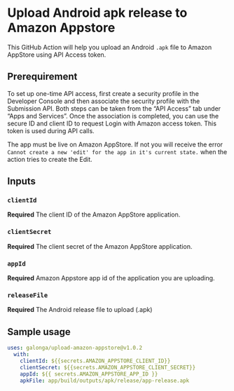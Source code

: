 # Upload Android apk release to Amazon Appstore

This GitHub Action will help you upload an Android `.apk` file to Amazon AppStore using API Access token.

## Prerequirement

To set up one-time API access, first create a security profile in the Developer Console and then associate the security profile with the Submission API. Both steps can be taken from the “API Access” tab under “Apps and Services”. Once the association is completed, you can use the secure ID and client ID to request Login with Amazon access token. This token is used during API calls.

The app must be live on Amazon AppStore. If not you will receive the error `Cannot create a new 'edit' for the app in it's current state.` when the action tries to create the Edit.

## Inputs

### `clientId`

**Required** The client ID of the Amazon AppStore application.

### `clientSecret`

**Required** The client secret of the Amazon AppStore application.

### `appId`

**Required** Amazon Appstore app id of the application you are uploading.

### `releaseFile`

**Required** The Android release file to upload (.apk)

## Sample usage

```yaml
uses: galonga/upload-amazon-appstore@v1.0.2
  with:
    clientId: ${{secrets.AMAZON_APPSTORE_CLIENT_ID}}
    clientSecret: ${{secrets.AMAZON_APPSTORE_CLIENT_SECRET}}
    appId: ${{ secrets.AMAZON_APPSTORE_APP_ID }}
    apkFile: app/build/outputs/apk/release/app-release.apk
```

